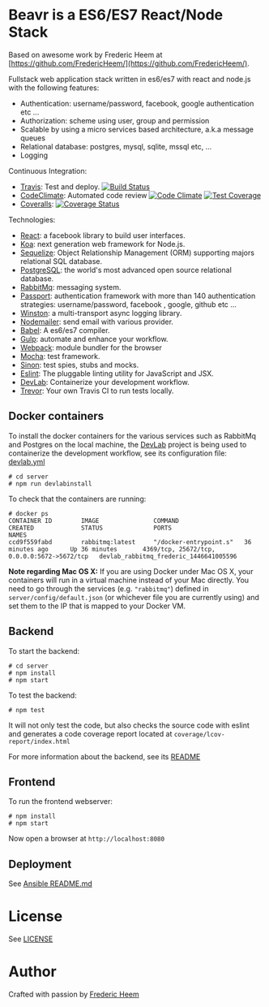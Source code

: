 Beavr is a ES6/ES7 React/Node Stack
===================================

Based on awesome work by Frederic Heem at [https://github.com/FredericHeem/](https://github.com/FredericHeem/).

Fullstack web application stack written in es6/es7 with react and node.js with the following features:

* Authentication: username/password, facebook, google authentication etc ...
* Authorization: scheme using user, group and permission  
* Scalable by using a micro services based architecture, a.k.a message queues
* Relational database: postgres, mysql, sqlite, mssql etc, ...
* Logging

Continuous Integration:

* [Travis](https://travis-ci.org/): Test and deploy. [![Build Status](https://travis-ci.org/Beavr/beavr.svg?branch=master)](https://travis-ci.org/Beavr/beavr)
* [CodeClimate](https://codeclimate.com): Automated code review [![Code Climate](https://codeclimate.com/github/Beavr/beavr/badges/gpa.svg)](https://codeclimate.com/github/Beavr/beavr)
[![Test Coverage](https://codeclimate.com/github/Beavr/beavr/badges/coverage.svg)](https://codeclimate.com/github/Beavr/beavr/coverage)
* [Coveralls](https://coveralls.io): [![Coverage Status](https://coveralls.io/repos/Beavr/beavr/badge.svg?branch=master)](https://coveralls.io/r/Beavr/beavr?branch=master)

Technologies:

* [React](https://facebook.github.io/react/): a facebook library to build user interfaces.
* [Koa](http://koajs.com/): next generation web framework for Node.js.
* [Sequelize](http://docs.sequelizejs.com/en/latest/): Object Relationship Management (ORM) supporting majors relational SQL database.
* [PostgreSQL](http://www.postgresql.org/): the world's most advanced open source relational database.
* [RabbitMq](https://www.rabbitmq.com/): messaging system.
* [Passport](http://passportjs.org/): authentication framework with more than 140 authentication strategies: username/password, facebook , google, github etc ...
* [Winston](https://github.com/winstonjs/winston): a multi-transport async logging library.
* [Nodemailer](https://github.com/andris9/Nodemailer): send email with various provider.
* [Babel](https://babeljs.io/): A es6/es7 compiler.
* [Gulp](http://gulpjs.com/): automate and enhance your workflow.
* [Webpack](http://webpack.github.io/): module bundler for the browser
* [Mocha](http://mochajs.org/): test framework.
* [Sinon](http://sinonjs.org/): test spies, stubs and mocks.
* [Eslint](http://eslint.org/): The pluggable linting utility for JavaScript and JSX.
* [DevLab](https://github.com/TechnologyAdvice/DevLab): Containerize your development workflow.
* [Trevor](https://github.com/vdemedes/trevor): Your own Travis CI to run tests locally.

## Docker containers

To install the docker containers for the various services such as RabbitMq and Postgres on the local machine, the [DevLab](https://github.com/TechnologyAdvice/DevLab) project is being used to containerize the development workflow, see its configuration file: [devlab.yml](server/devlab.yml)


    # cd server
    # npm run devlabinstall

To check that the containers are running:

```
# docker ps
CONTAINER ID        IMAGE               COMMAND                  CREATED             STATUS              PORTS                                         NAMES
ccd9f559fabd        rabbitmq:latest     "/docker-entrypoint.s"   36 minutes ago      Up 36 minutes       4369/tcp, 25672/tcp, 0.0.0.0:5672->5672/tcp   devlab_rabbitmq_frederic_1446641005596
```

**Note regarding Mac OS X:** If you are using Docker under Mac OS X, your containers will run in a virtual machine instead of your Mac directly. You need to go through the services (e.g. ```"rabbitmq"```) defined in ```server/config/default.json``` (or whichever file you are currently using) and set them to the IP that is mapped to your Docker VM.

## Backend

To start the backend:

    # cd server
    # npm install
    # npm start

To test the backend:

    # npm test

It will not only test the code, but also checks the source code with eslint and generates a code coverage report located at `coverage/lcov-report/index.html`

For more information about the backend, see its [README](server/README.md)

## Frontend

To run the frontend webserver:

    # npm install
    # npm start

Now open a browser at `http://localhost:8080`

## Deployment

See [Ansible README.md](deploy/ansible/README.md)

# License

See [LICENSE](LICENSE)

# Author

Crafted with passion by [Frederic Heem](https://github.com/FredericHeem)

